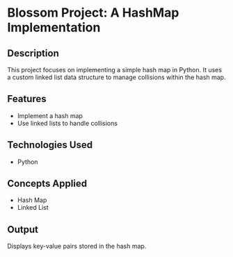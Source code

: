 # Blossom Project: A HashMap Implementation

## Description
This project focuses on implementing a simple hash map in Python. It uses a custom linked list data structure to manage collisions within the hash map.

## Features
- Implement a hash map
- Use linked lists to handle collisions

## Technologies Used
- Python

## Concepts Applied
- Hash Map
- Linked List

## Output
Displays key-value pairs stored in the hash map.
